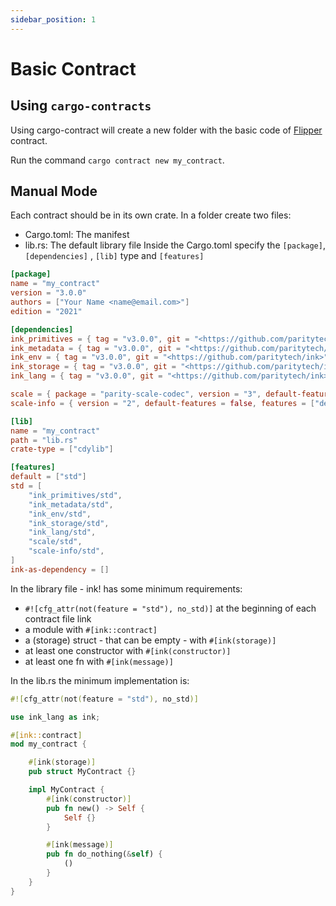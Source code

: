 ```yaml
---
sidebar_position: 1
---
```


# Basic Contract

## Using `cargo-contracts`

Using cargo-contract will create a new folder with the basic code of [Flipper] contract.

Run the command `cargo contract new my_contract`.

## Manual Mode

Each contract should be in its own crate. In a folder create two files:

- Cargo.toml: The manifest
- lib.rs: The default library file
Inside the Cargo.toml specify the `[package]`, `[dependencies]` , `[lib]` type and `[features]`

```toml
[package]
name = "my_contract"
version = "3.0.0"
authors = ["Your Name <name@email.com>"]
edition = "2021"

[dependencies]
ink_primitives = { tag = "v3.0.0", git = "<https://github.com/paritytech/ink>", default-features = false }
ink_metadata = { tag = "v3.0.0", git = "<https://github.com/paritytech/ink>", default-features = false, features = ["derive"], optional = true }
ink_env = { tag = "v3.0.0", git = "<https://github.com/paritytech/ink>", default-features = false }
ink_storage = { tag = "v3.0.0", git = "<https://github.com/paritytech/ink>", default-features = false }
ink_lang = { tag = "v3.0.0", git = "<https://github.com/paritytech/ink>", default-features = false }

scale = { package = "parity-scale-codec", version = "3", default-features = false, features = ["derive"] }
scale-info = { version = "2", default-features = false, features = ["derive"], optional = true }

[lib]
name = "my_contract"
path = "lib.rs"
crate-type = ["cdylib"]

[features]
default = ["std"]
std = [
    "ink_primitives/std",
    "ink_metadata/std",
    "ink_env/std",
    "ink_storage/std",
    "ink_lang/std",
    "scale/std",
    "scale-info/std",
]
ink-as-dependency = []
```

In the library file - ink! has some minimum requirements:

- `#![cfg_attr(not(feature = "std"), no_std)]` at the beginning of each contract file link
- a module with `#[ink::contract]`
- a (storage) struct - that can be empty - with `#[ink(storage)]`
- at least one constructor with `#[ink(constructor)]`
- at least one fn with `#[ink(message)]`

In the lib.rs the minimum implementation is:

```rust
#![cfg_attr(not(feature = "std"), no_std)]

use ink_lang as ink;

#[ink::contract]
mod my_contract {

    #[ink(storage)]
    pub struct MyContract {}

    impl MyContract {
        #[ink(constructor)]
        pub fn new() -> Self {
            Self {}
        }

        #[ink(message)]
        pub fn do_nothing(&self) {
            ()
        }
    }
}
```

[Flipper]: https://github.com/paritytech/ink/blob/master/examples/flipper/lib.rs
